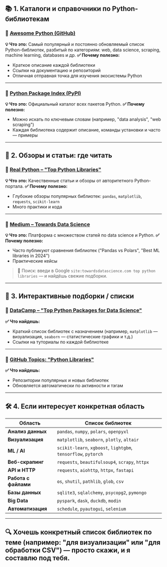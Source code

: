 ## 📚 **1. Каталоги и справочники по Python-библиотекам**

### 🔹 [Awesome Python (GitHub)](https://github.com/vinta/awesome-python)

**💡 Что это:**
Самый популярный и постоянно обновляемый список Python-библиотек, разбитый по категориям: web, data science, scraping, machine learning, databases и др.
**✅ Почему полезно:**

* Краткое описание каждой библиотеки
* Ссылки на документацию и репозиторий
* Отличная отправная точка для изучения экосистемы Python

---

### 🔹 [Python Package Index (PyPI)](https://pypi.org/)

**💡 Что это:**
Официальный каталог всех пакетов Python.
**✅ Почему полезно:**

* Можно искать по ключевым словам (например, "data analysis", "web scraping")
* Каждая библиотека содержит описание, команды установки и часто — примеры

---

## 📖 **2. Обзоры и статьи: где читать**

### 🔹 [Real Python – "Top Python Libraries"](https://realpython.com/tutorials/libraries/)

**💡 Что это:**
Качественные статьи и обзоры от авторитетного Python-портала.
**✅ Почему полезно:**

* Глубокие обзоры популярных библиотек: `pandas`, `matplotlib`, `requests`, `scikit-learn`
* Много практики и кода

---

### 🔹 [Medium – Towards Data Science](https://towardsdatascience.com/)

**💡 Что это:**
Платформа с множеством статей по data science и Python.
**✅ Почему полезно:**

* Часто публикуют сравнения библиотек ("Pandas vs Polars", "Best ML libraries in 2024")
* Практические кейсы

> 📌 Поиск: введи в Google `site:towardsdatascience.com top python libraries` — и найдёшь свежие подборки.

---

## 🧠 **3. Интерактивные подборки / списки**

### 🔹 [DataCamp – "Top Python Packages for Data Science"](https://www.datacamp.com/blog/top-python-libraries)

**✅ Что найдешь:**

* Краткий список библиотек с назначением (например, `matplotlib` — визуализация, `seaborn` — статистические графики и т.д.)
* Ссылки на туториалы по каждой библиотеке

---

### 🔹 [GitHub Topics: "Python Libraries"](https://github.com/topics/python-library)

**✅ Что найдешь:**

* Репозитории популярных и новых библиотек
* Обновляется автоматически по активности и тэгам

---

## 🛠️ **4. Если интересует конкретная область**

| Область              | Список библиотек                                               |
| -------------------- | -------------------------------------------------------------- |
| **Анализ данных**    | `pandas`, `numpy`, `polars`, `openpyxl`                        |
| **Визуализация**     | `matplotlib`, `seaborn`, `plotly`, `altair`                    |
| **ML / AI**          | `scikit-learn`, `xgboost`, `lightgbm`, `tensorflow`, `pytorch` |
| **Веб-скрапинг**     | `requests`, `beautifulsoup4`, `scrapy`, `httpx`                |
| **API и HTTP**       | `requests`, `aiohttp`, `httpx`, `fastapi`                      |
| **Работа с файлами** | `os`, `shutil`, `pathlib`, `glob`, `csv`                       |
| **Базы данных**      | `sqlite3`, `sqlalchemy`, `psycopg2`, `pymongo`                 |
| **Big Data**         | `pyspark`, `dask`, `duckdb`, `modin`                           |
| **Автоматизация**    | `schedule`, `pyautogui`, `selenium`                            |

---

## 🔍 Хочешь конкретный список библиотек по теме (например: "для визуализации" или "для обработки CSV") — просто скажи, и я составлю под тебя.
